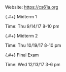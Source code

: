 
Website: https://cs61a.org

<div data-markdown class="cards">
  <div data-markdown>

{.#+} Midterm 1

Time: Thu 9/14/17 8-10 pm

  </div>
  <div data-markdown>

{.#+} Midterm 2

Time: Thu 10/19/17 8-10 pm

  </div>
  <div data-markdown>

{.#+} Final Exam

Time: Wed 12/13/17 3-6 pm

  </div>
</div>
